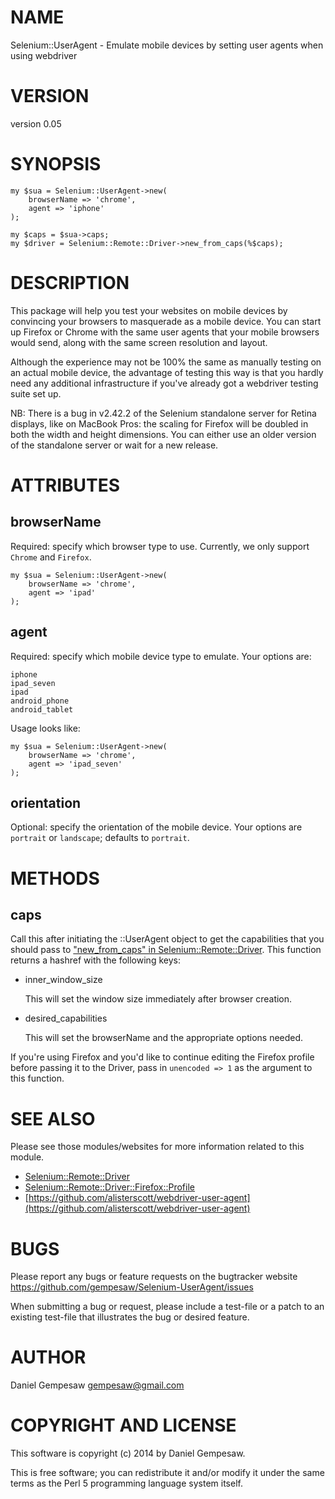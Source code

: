 # NAME

Selenium::UserAgent - Emulate mobile devices by setting user agents when using webdriver

# VERSION

version 0.05

# SYNOPSIS

    my $sua = Selenium::UserAgent->new(
        browserName => 'chrome',
        agent => 'iphone'
    );

    my $caps = $sua->caps;
    my $driver = Selenium::Remote::Driver->new_from_caps(%$caps);

# DESCRIPTION

This package will help you test your websites on mobile devices by
convincing your browsers to masquerade as a mobile device. You can
start up Firefox or Chrome with the same user agents that your mobile
browsers would send, along with the same screen resolution and layout.

Although the experience may not be 100% the same as manually testing
on an actual mobile device, the advantage of testing this way is that
you hardly need any additional infrastructure if you've already got a
webdriver testing suite set up.

NB: There is a bug in v2.42.2 of the Selenium standalone server for
Retina displays, like on MacBook Pros: the scaling for Firefox will be
doubled in both the width and height dimensions. You can either use an
older version of the standalone server or wait for a new release.

# ATTRIBUTES

## browserName

Required: specify which browser type to use. Currently, we only
support `Chrome` and `Firefox`.

    my $sua = Selenium::UserAgent->new(
        browserName => 'chrome',
        agent => 'ipad'
    );

## agent

Required: specify which mobile device type to emulate. Your options
are:

    iphone
    ipad_seven
    ipad
    android_phone
    android_tablet

Usage looks like:

    my $sua = Selenium::UserAgent->new(
        browserName => 'chrome',
        agent => 'ipad_seven'
    );

## orientation

Optional: specify the orientation of the mobile device. Your options
are `portrait` or `landscape`; defaults to `portrait`.

# METHODS

## caps

Call this after initiating the ::UserAgent object to get the
capabilities that you should pass to
["new\_from\_caps" in Selenium::Remote::Driver](https://metacpan.org/pod/Selenium::Remote::Driver#new_from_caps). This function returns a
hashref with the following keys:

- inner\_window\_size

    This will set the window size immediately after browser creation.

- desired\_capabilities

    This will set the browserName and the appropriate options needed.

If you're using Firefox and you'd like to continue editing the Firefox
profile before passing it to the Driver, pass in `unencoded => 1`
as the argument to this function.

# SEE ALSO

Please see those modules/websites for more information related to this module.

- [Selenium::Remote::Driver](https://metacpan.org/pod/Selenium::Remote::Driver)
- [Selenium::Remote::Driver::Firefox::Profile](https://metacpan.org/pod/Selenium::Remote::Driver::Firefox::Profile)
- [https://github.com/alisterscott/webdriver-user-agent](https://github.com/alisterscott/webdriver-user-agent)

# BUGS

Please report any bugs or feature requests on the bugtracker website
https://github.com/gempesaw/Selenium-UserAgent/issues

When submitting a bug or request, please include a test-file or a
patch to an existing test-file that illustrates the bug or desired
feature.

# AUTHOR

Daniel Gempesaw <gempesaw@gmail.com>

# COPYRIGHT AND LICENSE

This software is copyright (c) 2014 by Daniel Gempesaw.

This is free software; you can redistribute it and/or modify it under
the same terms as the Perl 5 programming language system itself.
